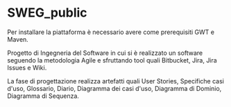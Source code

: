 # SWEG_public

Per installare la piattaforma è necessario avere come prerequisiti GWT e Maven. 

Progetto di Ingegneria del Software in cui si è realizzato un software seguendo la metodologia Agile e sfruttando tool quali Bitbucket, Jira, Jira Issues e Wiki.

La fase di progettazione realizza artefatti quali User Stories, Specifiche casi d'uso, Glossario, Diario, Diagramma dei casi d'uso, Diagramma di Dominio, Diagramma di Sequenza.
